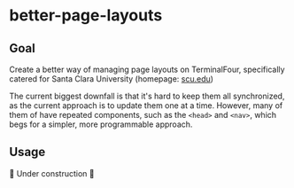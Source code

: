 # better-page-layouts

## Goal

Create a better way of managing page layouts on TerminalFour, specifically catered for Santa Clara University (homepage: [scu.edu](https://www.scu.edu))

The current biggest downfall is that it's hard to keep them all synchronized, as the current approach is to update them one at a time. However, many of them of have repeated components, such as the `<head>` and `<nav>`, which begs for a simpler, more programmable approach.

## Usage

🚧 Under construction 🚧
